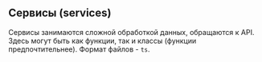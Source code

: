 ## Сервисы (services)
Сервисы занимаются сложной обработкой данных, обращаются к API. Здесь могут быть как функции, так и классы (функции предпочтительнее).
Формат файлов - `ts`.
